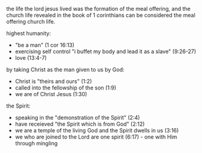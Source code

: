 the life the lord jesus lived was the formation of the meal offering, and the church
life revealed in the book of 1 corinthians can be considered the meal offering church
life.

highest humanity:
- "be a man" (1 cor 16:13)
- exercising self control "i buffet my body and lead it as a slave" (9:26-27)
- love (13:4-7)

by taking Christ as the man given to us by God:
- Christ is "theirs and ours" (1:2)
- called into the fellowship of the son (1:9)
- we are of Christ Jesus (1:30)

the Spirit:
- speaking in the "demonstration of the Spirit" (2:4)
- have receieved "the Spirit which is from God" (2:12)
- we are a temple of the living God and the Spirit dwells in us (3:16)
- we who are joined to the Lord are one spirit (6:17) - one with Him through mingling
